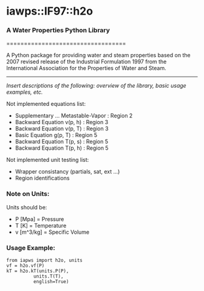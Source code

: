# iawps::IF97::h2o
### A Water Properties Python Library
==================================

A Python package for providing water and steam properties based on 
the 2007 revised release of the Industrial Formulation 1997 from the 
International Association for the Properties of Water and Steam.

---------------------------------------------------------------------

_Insert descriptions of the following: overview of the library, basic usage examples, etc._

Not implemented equations list:
* Supplementary ... Metastable-Vapor 	: Region 2
* Backward Equation v(p, h)				: Region 3
* Backward Equation v(p, T)				: Region 3
* Basic Equation g(p, T)       			: Region 5
* Backward Equation T(p, s)				: Region 5
* Backward Equation T(p, h)				: Region 5

Not implemented unit testing list:
* Wrapper consistancy (partials, sat, ext ...)
* Region identifications

### Note on Units:
Units should be:
* P [Mpa]    = Pressure
* T [K]      = Temperature
* v [m^3/kg] = Specific Volume
	
### Usage Example:
	from iapws import h2o, units
	vf = h2o.vf(P)
	kT = h2o.kT(units.P(P), 
              units.T(T),
              english=True)
